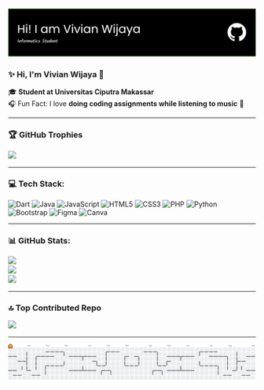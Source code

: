 ![vivi](img/github-header-banner%20(1).png)
### ✨ Hi, I'm Vivian Wijaya 🌸

🎓 **Student at Universitas Ciputra Makassar**  
🎧 Fun Fact: I love **doing coding assignments while listening to music** 💜

---

### 🏆 GitHub Trophies
![](https://github-profile-trophy.vercel.app/?username=VivianWijaya06&theme=radical&no-frame=false&margin-w=4)

---

### 💻 Tech Stack:
![Dart](https://img.shields.io/badge/dart-%230175C2.svg?style=for-the-badge&logo=dart&logoColor=white) ![Java](https://img.shields.io/badge/java-%23ED8B00.svg?style=for-the-badge&logo=openjdk&logoColor=white) ![JavaScript](https://img.shields.io/badge/javascript-%23323330.svg?style=for-the-badge&logo=javascript&logoColor=%23F7DF1E) ![HTML5](https://img.shields.io/badge/html5-%23E34F26.svg?style=for-the-badge&logo=html5&logoColor=white) ![CSS3](https://img.shields.io/badge/css3-%231572B6.svg?style=for-the-badge&logo=css3&logoColor=white) ![PHP](https://img.shields.io/badge/php-%23777BB4.svg?style=for-the-badge&logo=php&logoColor=white) ![Python](https://img.shields.io/badge/python-3670A0?style=for-the-badge&logo=python&logoColor=ffdd54) ![Bootstrap](https://img.shields.io/badge/bootstrap-%238511FA.svg?style=for-the-badge&logo=bootstrap&logoColor=white) ![Figma](https://img.shields.io/badge/figma-%23F24E1E.svg?style=for-the-badge&logo=figma&logoColor=white) ![Canva](https://img.shields.io/badge/Canva-%2300C4CC.svg?style=for-the-badge&logo=Canva&logoColor=white)

---

### 📊 GitHub Stats:
![](https://github-readme-stats.vercel.app/api?username=VivianWijaya06&theme=radical&hide_border=false&include_all_commits=false&count_private=false)<br/>
![](https://nirzak-streak-stats.vercel.app/?user=VivianWijaya06&theme=radical&hide_border=false)<br/>
![](https://github-readme-stats.vercel.app/api/top-langs/?username=VivianWijaya06&theme=radical&hide_border=false&include_all_commits=false&count_private=false&layout=compact)

---
### 🔝 Top Contributed Repo
![](https://github-contributor-stats.vercel.app/api?username=VivianWijaya06&limit=5&theme=radical&combine_all_yearly_contributions=true)

---

<picture>
  <source media="(prefers-color-scheme: dark)" srcset="https://raw.githubusercontent.com/VivianWijaya06/VivianWijaya06/output/pacman-contribution-graph-dark.svg">
  <source media="(prefers-color-scheme: light)" srcset="https://raw.githubusercontent.com/VivianWijaya06/VivianWijaya06/output/pacman-contribution-graph.svg">
  <img alt="pacman contribution graph" src="https://raw.githubusercontent.com/VivianWijaya06/VivianWijaya06/output/pacman-contribution-graph.svg">
</picture>

